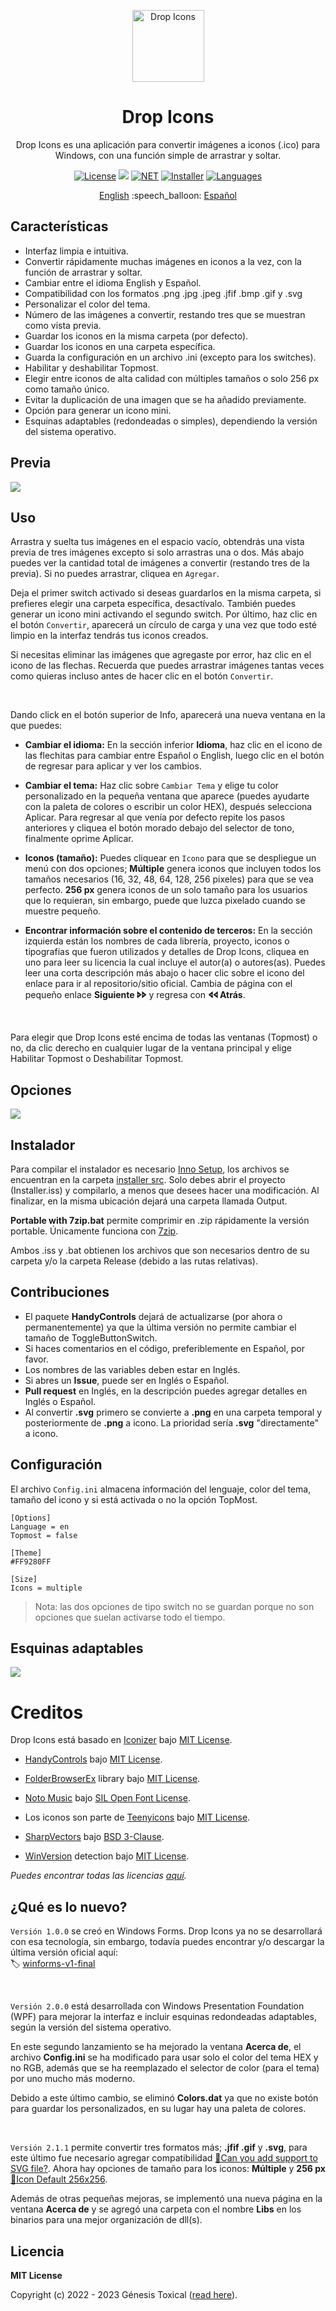 <p align="center"></p>
<p align="center"><a href="#"><img width="115px" src="docs/assets/Logo-115px.png" align="center" alt="Drop Icons"/></a></p>
<h1 align="center">Drop Icons</h1>
<p align="center">Drop Icons es una aplicación para convertir imágenes a iconos (.ico) para Windows, con una función simple de arrastrar y soltar.</p>

<p align="center">
 <a href="LICENSE"><img alt="License" src="https://img.shields.io/badge/License-MIT-9280FF?style=flat-square&labelColor=343B45"/></a>
 <a href="https://github.com/genesistoxical/drop-icons/releases/tag/2.1.1"><img src="https://img.shields.io/github/v/release/genesistoxical/drop-icons.svg?color=9280FF&label=Release&style=flat-square&labelColor=343B45"/></a>
 <a href="#"><img alt="NET" src="https://img.shields.io/badge/.NET_Framework-4.8-9280FF?style=flat-square&labelColor=343B45"/></a> 
 <a href="/installer%20src"><img alt="Installer" src="https://img.shields.io/badge/Installer-ISS-9280FF?style=flat-square&labelColor=343B45"/></a>
 <a href="#"><img alt="Languages" src="https://img.shields.io/badge/Idiomas-2-9280FF?style=flat-square&labelColor=343B45"/></a>
</p>

<p align="center">
<a href="README.md">English</a> :speech_balloon: <a href="README-es.md">Español</a>
</p>

## Características
* Interfaz limpia e intuitiva.
* Convertir rápidamente muchas imágenes en iconos a la vez, con la función de arrastrar y soltar.
* Cambiar entre el idioma English y Español.
* Compatibilidad con los formatos .png .jpg .jpeg .jfif .bmp .gif y .svg
* Personalizar el color del tema.
* Número de las imágenes a convertir, restando tres que se muestran como vista previa.
* Guardar los iconos en la misma carpeta (por defecto).
* Guardar los iconos en una carpeta específica.
* Guarda la configuración en un archivo .ini (excepto para los switches).
* Habilitar y deshabilitar Topmost.
* Elegir entre iconos de alta calidad con múltiples tamaños o solo 256 px como tamaño único.
* Evitar la duplicación de una imagen que se ha añadido previamente.
* Opción para generar un icono mini.
* Esquinas adaptables (redondeadas o simples), dependiendo la versión del sistema operativo.

## Previa
<a href="#"><img src="docs/assets/Drop-Icons-v2.gif"/></a>

## Uso
Arrastra y suelta tus imágenes en el espacio vacío, obtendrás una vista previa de tres imágenes excepto si solo arrastras una o dos. Más abajo puedes ver la cantidad total de imágenes a convertir (restando tres de la previa). Si no puedes arrastrar, cliquea en `Agregar`.

Deja el primer switch activado si deseas guardarlos en la misma carpeta, si prefieres elegir una carpeta específica, desactívalo. También puedes generar un icono mini activando el segundo switch. Por último, haz clic en el botón `Convertir`, aparecerá un círculo de carga y una vez que todo esté limpio en la interfaz tendrás tus iconos creados.

Si necesitas eliminar las imágenes que agregaste por error, haz clic en el icono de las flechas. Recuerda que puedes arrastrar imágenes tantas veces como quieras incluso antes de hacer clic en el botón `Convertir`.

<br>

Dando click en el botón superior de Info, aparecerá una nueva ventana en la que puedes:

- **Cambiar el idioma:** En la sección inferior **Idioma**, haz clic en el icono de las flechitas para cambiar entre Español o English, luego clic en el botón de regresar para aplicar y ver los cambios.

- **Cambiar el tema:** Haz clic sobre `Cambiar Tema` y elige tu color personalizado en la pequeña ventana que aparece (puedes ayudarte con la paleta de colores o escribir un color HEX), después selecciona Aplicar. Para regresar al que venía por defecto repite los pasos anteriores y cliquea el botón morado debajo del selector de tono, finalmente oprime Aplicar.

- **Iconos (tamaño):** Puedes cliquear en `Icono` para que se despliegue un menú con dos opciones; **Múltiple** genera iconos que incluyen todos los tamaños necesarios (16, 32, 48, 64, 128, 256 pixeles) para que se vea perfecto. **256 px** genera iconos de un solo tamaño para los usuarios que lo requieran, sin embargo, puede que luzca pixelado cuando se muestre pequeño.

- **Encontrar información sobre el contenido de terceros:** En la sección izquierda están los nombres de cada librería, proyecto, iconos o tipografías que fueron utilizados y detalles de Drop Icons, cliquea en uno para leer su licencia la cual incluye el autor(a) o autores(as). Puedes leer una corta descripción más abajo o hacer clic sobre el icono del enlace para ir al repositorio/sitio oficial. Cambia de página con el pequeño enlace **Siguiente 🢖🢖** y regresa con **🢔🢔 Atrás**.

<br>

Para elegir que Drop Icons esté encima de todas las ventanas (Topmost) o no, da clic derecho en cualquier lugar de la ventana principal y elige Habilitar Topmost o Deshabilitar Topmost.

## Opciones
<a href="#"><img src="docs/assets/Drop-Icons-Options-v2.gif"/></a>

## Instalador
Para compilar el instalador es necesario [Inno Setup](https://jrsoftware.org/isinfo.php), los archivos se encuentran en la carpeta [installer src](/installer%20src). Solo debes abrir el proyecto (Installer.iss) y compilarlo, a menos que desees hacer una modificación. Al finalizar, en la misma ubicación dejará una carpeta llamada Output.

**Portable with 7zip.bat** permite comprimir en .zip rápidamente la versión portable. Únicamente funciona con [7zip](https://www.7-zip.org/).

Ambos .iss y .bat obtienen los archivos que son necesarios dentro de su carpeta y/o la carpeta Release (debido a las rutas relativas).

## Contribuciones
* El paquete **HandyControls** dejará de actualizarse (por ahora o permanentemente) ya que la última versión no permite cambiar el tamaño de ToggleButtonSwitch.
* Si haces comentarios en el código, preferiblemente en Español, por favor.
* Los nombres de las variables deben estar en Inglés.
* Si abres un **Issue**, puede ser en Inglés o Español.
* **Pull request** en Inglés, en la descripción puedes agregar detalles en Inglés o Español.
* Al convertir **.svg** primero se convierte a **.png** en una carpeta temporal y posteriormente de **.png** a icono. La prioridad sería **.svg** "directamente" a icono.
  
## Configuración
El archivo `Config.ini` almacena información del lenguaje, color del tema, tamaño del icono y si está activada o no la opción TopMost.

~~~
[Options]
Language = en
Topmost = false

[Theme]
#FF9280FF

[Size]
Icons = multiple
~~~

>Nota: las dos opciones de tipo switch no se guardan porque no son opciones que suelan activarse todo el tiempo.

## Esquinas adaptables
<a href="#"><img src="docs/assets/Drop-Icons-Corners-v2.png"/></a>

# Creditos
Drop Icons está basado en [Iconizer](https://github.com/willnode/Iconizer) bajo [MIT License](https://github.com/willnode/Iconizer/blob/master/LICENSE).

* [HandyControls](https://github.com/ghost1372/HandyControls) bajo [MIT License](https://github.com/ghost1372/HandyControls/blob/develop/LICENSE).

* [FolderBrowserEx](https://github.com/evaristocuesta/FolderBrowserEx) library bajo [MIT License](https://github.com/evaristocuesta/FolderBrowserEx/blob/master/LICENSE).

* [Noto Music](https://fonts.google.com/noto/specimen/Noto+Music) bajo [SIL Open Font License](/src/DropIcons/Docs/Noto%20Music/OFL.txt).

* Los iconos son parte de [Teenyicons](https://github.com/teenyicons/teenyicons) bajo [MIT License](https://github.com/teenyicons/teenyicons/blob/master/LICENSE).

* [SharpVectors](https://github.com/ElinamLLC/SharpVectors/) bajo [BSD 3-Clause](https://github.com/ElinamLLC/SharpVectors/blob/master/License.md).

* [WinVersion](https://github.com/shaovoon/win_version_detection) detection bajo [MIT License](https://github.com/shaovoon/win_version_detection/blob/main/LICENSE).

*Puedes encontrar todas las licencias [aquí](/src/DropIcons/Docs).*

## ¿Qué es lo nuevo?
`Versión 1.0.0` se creó en Windows Forms. Drop Icons ya no se desarrollará con esa tecnología, sin embargo, todavía puedes encontrar y/o descargar la última versión oficial aquí:
<br>
🏷️ [winforms-v1-final](https://github.com/genesistoxical/drop-icons/tree/winforms-v1-final)

<br>

`Versión 2.0.0` está desarrollada con Windows Presentation Foundation (WPF) para mejorar la interfaz e incluir esquinas redondeadas adaptables, según la versión del sistema operativo.

En este segundo lanzamiento se ha mejorado la ventana **Acerca de**, el archivo **Config.ini** se ha modificado para usar solo el color del tema HEX y no RGB, además que se ha reemplazado el selector de color (para el tema) por uno mucho más moderno.

Debido a este último cambio, se eliminó **Colors.dat** ya que no existe botón para guardar los personalizados, en su lugar hay una paleta de colores.

<br>

`Versión 2.1.1` permite convertir tres formatos más; **.jfif .gif** y **.svg**, para este último fue necesario agregar compatibilidad [📍Can you add support to SVG file?](https://github.com/genesistoxical/drop-icons/issues/2). Ahora hay opciones de tamaño para los iconos: **Múltiple** y **256 px** [📍Icon Default 256x256](https://github.com/genesistoxical/drop-icons/discussions/1).

Además de otras pequeñas mejoras, se implementó una nueva página en la ventana **Acerca de** y se agregó una carpeta con el nombre **Libs** en los binarios para una mejor organización de dll(s).

## Licencia
**MIT License**

Copyright (c) 2022 - 2023 Génesis Toxical ([read here](LICENSE)).
